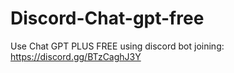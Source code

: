 # Discord-Chat-gpt-free
Use Chat GPT PLUS FREE using discord bot joining: https://discord.gg/BTzCaghJ3Y







 
